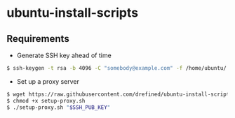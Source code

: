 # ubuntu-install-scripts

## Requirements

* Generate SSH key ahead of time

```bash
$ ssh-keygen -t rsa -b 4096 -C "somebody@example.com" -f /home/ubuntu/.ssh/id_rsa.proxy -q -P ""
```

* Set up a proxy server

```bash
$ wget https://raw.githubusercontent.com/drefined/ubuntu-install-scripts/master/setup-proxy.sh
$ chmod +x setup-proxy.sh
$ ./setup-proxy.sh "$SSH_PUB_KEY"
```
